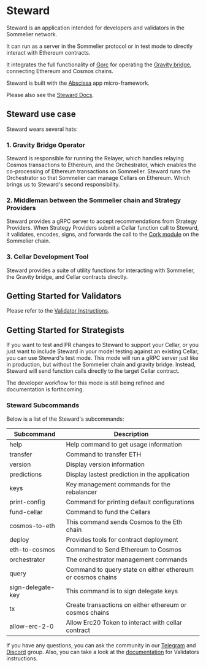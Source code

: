 # Steward

Steward is an application intended for developers and validators in the Sommelier network.

It can run as a server in the Sommelier protocol or in test mode to directly interact with Ethereum contracts.

It integrates the full functionality of [Gorc](https://github.com/PeggyJV/gravity-bridge/tree/main/orchestrator/gorc) for operating the [Gravity bridge](https://github.com/PeggyJV/gravity-bridge), connecting Ethereum and Cosmos chains.

Steward is built with the [Abscissa](https://github.com/iqlusioninc/abscissa) app micro-framework.

Please also see the [Steward Docs](Docs/).

## Steward use case

Steward wears several hats:

###  1. Gravity Bridge Operator

Steward is responsible for running the Relayer, which handles relaying Cosmos transactions to Ethereum, and the Orchestrator, which enables the co-processing of Ethereum transactions on Sommelier. Steward runs the Orchestrator so that Sommelier can manage Cellars on Ethereum. Which brings us to Steward's second responsibility.

### 2. Middleman between the Sommelier chain and Strategy Providers

Steward provides a gRPC server to accept recommendations from Strategy Providers. When Strategy Providers submit a Cellar function call to Steward, it validates, encodes, signs, and forwards the call to the [Cork module](https://github.com/PeggyJV/sommelier/tree/main/x/cork) on the Sommelier chain.

### 3. Cellar Development Tool

Steward provides a suite of utility functions for interacting with Sommelier, the Gravity bridge, and Cellar contracts directly.

## Getting Started for Validators

Please refer to the [Validator Instructions](Docs/validator_instructions.md).

## Getting Started for Strategists

If you want to test and PR changes to Steward to support your Cellar, or you just want to include Steward in your model testing against an existing Cellar, you can use Steward's test mode. This mode will run a gRPC server just like in production, but without the Sommelier chain and gravity bridge. Instead, Steward will send function calls directly to the target Cellar contract.

The developer workflow for this mode is still being refined and documentation is forthcoming.

### Steward Subcommands

Below is a list of the Steward's subcommands:

| Subcommand        | Description                                                |
| ----------------- | ---------------------------------------------------------- |
| help              | Help command to get usage information                      |
| transfer          | Command to transfer ETH                                    |
| version           | Display version information                                |
| predictions       | Display lastest prediction in the application              |
| keys              | Key management commands for the rebalancer                 |
| print-config      | Command for printing default configurations                |
| fund-cellar       | Command to fund the Cellars                                |
| cosmos-to-eth     | This command sends Cosmos to the Eth chain                 |
| deploy            | Provides tools for contract deployment                     |
| eth-to-cosmos     | Command to Send Ethereum to Cosmos                         |
| orchestrator      | The orchestrator management commands                       |
| query             | Command to query state on either ethereum or cosmos chains |
| sign-delegate-key | This command is to sign delegate keys                      |
| tx                | Create transactions on either ethereum or cosmos chains    |
| allow-erc-2-0     | Allow Erc20 Token to interact with cellar contract         |

If you have any questions, you can ask the community in our [Telegram](https://t.me/getsomm) and [Discord](https://discord.com/invite/ZcAYgSBxvY) group. Also, you can take a look at the [documentation](docs/validators_instructions) for Validators instructions.
